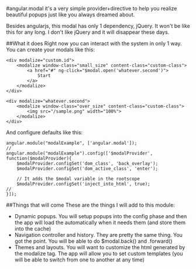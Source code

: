 #angular.modal
it's a very simple provider+directive to help you realize beautiful popups just like you always dreamed about.

Besides angularjs, this modal has only 1 dependency, jQuery. It won't be like this for any long. I don't like jQuery and it will disappear these days.

##What it does
Right now you can interact with the system in only 1 way. 
You can create your modals like this:

    <div modalize="custom.id">
        <modalize window-class="small_size" content-class="custom-class">
            <a href="#" ng-click="$modal.open('whatever.second')">
                Start
            </a>
        </modalize>
    </div>  

    <div modalize="whatever.second">
        <modalize window-class="over_size" content-class="custom-class">
            <img src="/sample.png" width="100%">
        </modalize>
    </div>  

And configure defaults like this:

    angular.module("modalExample", ['angular.modal']);
    //
    angular.module("modalExample").config(['$modalProvider', function($modalProvider){
        $modalProvider.configSet('dom_class', 'back_overlay');
        $modalProvider.configSet('dom_active_class', 'enter');
        
        // It adds the $modal variable in the rootscope
        $modalProvider.configSet('inject_into_html', true);
    //
    }]);

##Things that will come
These are the things I will add to this module:

- Dynamic popups. You will setup popups into the config phase and then the app will load the automatically when it needs them (and store them into the cache)
- Navigation controller and history. They are pretty the same thing. You got the point. You will be able to do $modal.back() and .forward()
- Themes and layouts. You will want to customize the html generated by the modalize tag. The app will allow you to set custom templates (you will be able to switch from one to another at any time)

